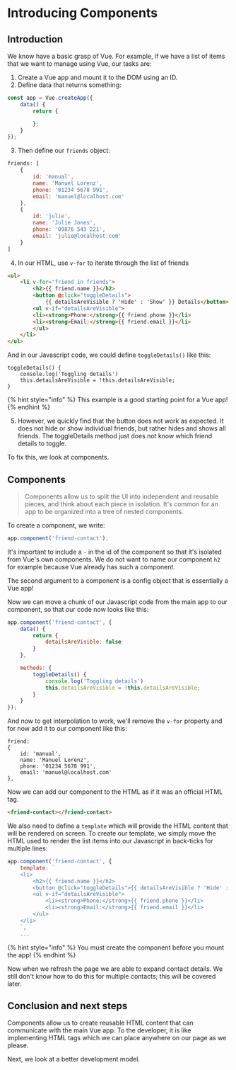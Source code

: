 # Introducing Components

## Introduction

We know have a basic grasp of Vue. For example, if we have a list of items that we want to manage using Vue, our tasks are:

1. Create a Vue app and mount it to the DOM using an ID.
2. Define data that returns something:

```javascript
const app = Vue.createApp({
    data() {
        return {

        };
    }
});
```

3. Then define our `friends` object:

```javascript
friends: [
    {
        id: 'manual',
        name: 'Manuel Lorenz',
        phone: '01234 5678 991',
        email: 'manuel@localhost.com'
    },
    {
        id: 'julie',
        name: 'Julie Jones',
        phone: '09876 543 221',
        email: 'julie@localhost.com'
    }
]
```

4. In our HTML, use `v-for` to iterate through the list of friends

```html
<ul>
    <li v-for="friend in friends">
        <h2>{{ friend.name }}</h2>
        <button @click="toggleDetails">
            {{ detailsAreVisible ? 'Hide' : 'Show' }} Details</button>
        <ul v-if="detailsAreVisible">
        <li><strong>Phone:</strong>{{ friend.phone }}</li>
        <li><strong>Email:</strong>{{ friend.email }}</li>
        </ul>
    </li>
</ul>
```

And in our Javascript code, we could define `toggleDetails()` like this:

```
toggleDetails() {
    console.log('Toggling details')
    this.detailsAreVisible = !this.detailsAreVisible;
}
```

{% hint style="info" %}
This example is a good starting point for a Vue app!
{% endhint %}

5. However, we quickly find that the button does not work as expected. It does not hide or show individual friends, but rather hides and shows all friends. The toggleDetails method just does not know which friend details to toggle. 

To fix this, we look at components.

## Components

> Components allow us to split the UI into independent and reusable pieces, and think about each piece in isolation. It's common for an app to be organized into a tree of nested components.

To create a component, we write:

```javascript
app.component('friend-contact');
```

It's important to include a `-` in the id of the component so that it's isolated from Vue's own components. We do not want to name our component `h2` for example because Vue already has such a component.

The second argument to a component is a config object that is essentially a Vue app! 

Now we can move a chunk of our Javascript code from the main app to our component, so that our code now looks like this:

```javascript
app.component('friend-contact', {
    data() {
        return {
            detailsAreVisible: false
        }
    },

    methods: {
        toggleDetails() {
            console.log('Toggling details')
            this.detailsAreVisible = !this.detailsAreVisible;
        }
    }
}); 

```

And now to get interpolation to work, we'll remove the `v-for` property and for now add it to our component like this:

```
friend: 
{
    id: 'manual',
    name: 'Manuel Lorenz',
    phone: '01234 5678 991',
    email: 'manuel@localhost.com'
},
```

Now we can add our component to the HTML as if it was an official HTML tag.

```html
<friend-contact></friend-contact>
```

We also need to define a `template` which will provide the HTML content that will be rendered on screen. To create our template, we simply move the HTML used to render the list items into our Javascript in back-ticks for multiple lines:

```javascript
app.component('friend-contact', {
    template: `
    <li>
        <h2>{{ friend.name }}</h2>
        <button @click="toggleDetails">{{ detailsAreVisible ? 'Hide' : 'Show' }} Details</button>
        <ul v-if="detailsAreVisible">
            <li><strong>Phone:</strong>{{ friend.phone }}</li>
            <li><strong>Email:</strong>{{ friend.email }}</li>
        </ul>
    </li>
    `,
    ...
```

{% hint style="info" %}
You must create the component before you mount the app!
{% endhint %}

Now when we refresh the page we are able to expand contact details. We still don't know how to do this for multiple contacts; this will be covered later.

## Conclusion and next steps

Components allow us to create reusable HTML content that can communicate with the main Vue app. To the developer, it is like implementing HTML tags which we can place anywhere on our page as we please.

Next, we look at a better development model.